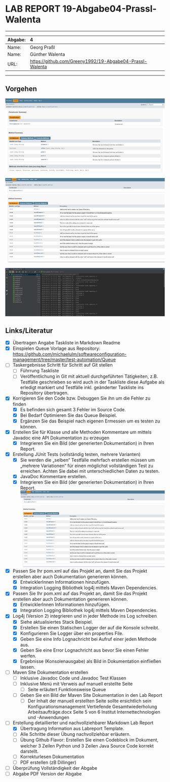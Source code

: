 ﻿# LAB REPORT 19-Abgabe04-Prassl-Walenta

***
| Abgabe: | 4                                                        |
|---------|:---------------------------------------------------------|
| Name:   | Georg Praßl                                              |
| Name:   | Günther Walenta                                          |
| URL:    | https://github.com/Greeny1992/19-Abgabe04-Prassl-Walenta |
***



## Vorgehen

![Screenshot of Documentation](./media/JavaDoc-ScreenShot.png)

![Screenshot of Documentation from testclass](./media/UnitTests-Screenshot.PNG)

![Screenshot of the Logger](./media/Logger.png)

## Links/Literatur

- [x] Übertragen Angabe Taskliste in Markdown Readme
- [x]  Einspielen Queue Vorlage aus Repository: https://github.com/michaelulm/softwareconfiguration-management/tree/master/test-automation/Queue
- [ ] Taskergebnisse Schritt für Schritt auf Git stellen
    - [ ] Führrung Taskliste
    - [ ] Veröffentlichung in Git mit aktuell durchgeführten Tätigkeiten, z.B. Testfälle geschrieben so wird auch in der Taskliste diese Aufgabe als erledigt markiert und Testfälle inkl. geänderter Taskliste ins Repository übertragen.
- [x] Korrigieren Sie den Code bzw. Debuggen Sie ihn um die Fehler zu finden
    - [x] Es befinden sich gesamt 3 Fehler im Source Code.
    - [x] Bei Bedarf Optimieren Sie das Queue Beispiel.
    - [x] Ergänzen Sie das Beispiel nach eigenen Ermessen um es testen zu können.
- [x] Erstellen Sie für Klasse und alle Methoden Kommentare um mittels Javadoc eine API Dokumentation zu erzeugen
    - [x] Integrieren Sie ein Bild (der generierten Dokumentation) in Ihren Report. 
- [x] Erstellung JUnit Tests (vollständig testen, mehrere Varianten)
    - [x] Sie werden die „selben“ Testfälle mehrfach erstellen müssen um „mehrere Variationen“ für einen möglichst vollständigen Test zu erreichen. Achten Sie dabei mit unterschiedlichen Daten zu testen.
    - [x] JavaDoc Kommentare erstellen.
    - [x] Integrieren Sie ein Bild (der generierten Dokumentation) in Ihren Report.
![Screenshot of Documentation from testclass](./media/UnitTests-Screenshot.png)
- [x] Passen Sie Ihr pom.xml auf das Projekt an, damit Sie das Projekt erstellen aber auch Dokumentation generieren können.
    - [x] EntwicklerInnen Informationen hinzufügen.
    - [x] Integration Logging Bibliothek log4j mittels Maven Dependencies.
- [x] Passen Sie Ihr pom.xml auf das Projekt an, damit Sie das Projekt erstellen aber auch Dokumentation generieren können.
    - [x] EntwicklerInnen Informationen hinzufügen.
    - [x] Integration Logging Bibliothek log4j mittels Maven Dependencies.
- [x] Log4j (Version 2) integrieren und in jeder Methode ins Log schreiben
    - [x] Siehe aktualisiertes Stack Beispiel.
    - [x] Erstellen Sie einen Statischen Logger der auf die Konsole schreibt.
    - [x] Konfigurieren Sie Logger über ein properties File.
    - [x] Geben Sie eine Info Lognachricht bei Aufruf einer jeden Methode aus.
    - [x] Geben Sie eine Error Lognachricht aus bevor Sie einen Fehler werfen.
    - [x] Ergebnisse (Konsolenausgabe) als Bild in Dokumentation einfließen lassen.
- [ ] Maven Site Dokumentation erstellen
    - [ ] Inklusive Javadoc Code und Javadoc Test Klassen
    - [ ] Inklusive Menü mit Verweis auf manuell erstellte Seite
        - [ ] Seite erläutert Funktionsweise Queue
    - [ ] Geben Sie ein Bild der Maven Site Dokumentation in den Lab Report
        - [ ] Der Inhalt der manuell erstellten Seite sollte ersichtlich sein Konfigurationsmanagement Vertiefende Gesamtwiederholung Arbeitsaufträge.docx Seite 5 von 6 Institut Internettechnologien und -Anwendungen
- [ ] Erstellung detaillierter und nachvollziehbarer Markdown Lab Report
    - [x] Übertragung Information aus Labreport Template.
    - [ ] Alle Schritte dieser Übung nachvollziehbar erläutern.
    - [ ] Übung Github Flavor: Erstellen Sie einen Codeblock im Dokument, welcher 3 Zeilen Python und 3 Zeilen Java Source Code korrekt darstellt.
    - [ ] Korrekturlesen Dokumentation
    - [ ] PDF erstellen (zB Dillinger)
- [ ] Überprüfung Vollständigkeit der Abgabe
- [ ] Abgabe PDF Version der Abgabe